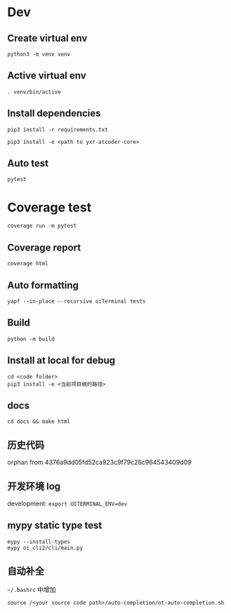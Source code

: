 # Dev

## Create virtual env

```
python3 -m venv venv
```

## Active virtual env

```
. venv/bin/active
```

## Install dependencies

```
pip3 install -r requirements.txt
```

```
pip3 install -e <path to yxr-atcoder-core>
```

## Auto test

```
pytest
```

# Coverage test

```
coverage run -m pytest
```

## Coverage report

```
coverage html
```

## Auto formatting

```
yapf --in-place --recursive oiTerminal tests
```

## Build

```
python -m build
```

## Install at local for debug

```
cd <code folder>
pip3 install -e <当前项目根的路径>
```

## docs

`cd docs && make html`

## 历史代码

orphan from 4376a9dd05fd52ca923c9f79c26c964543409d09

## 开发环境 log

development: `export OITERMINAL_ENV=dev`

## mypy static type test

```
mypy --install-types
mypy oi_cli2/cli/main.py
```

## 自动补全

`~/.bashrc` 中增加

```bashrc
source /<your source code path>/auto-completion/ot-auto-completion.sh
```
